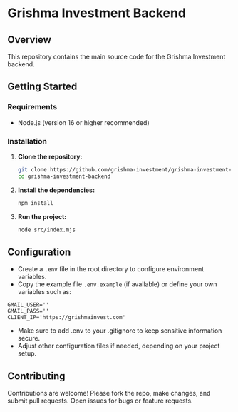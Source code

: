 # Grishma Investment Backend

## Overview

This repository contains the main source code for the Grishma Investment backend.

## Getting Started

### Requirements

- Node.js (version 16 or higher recommended)

### Installation

1. **Clone the repository:**
    ```sh
    git clone https://github.com/grishma-investment/grishma-investment-backend.git
    cd grishma-investment-backend
    ```

2. **Install the dependencies:**
    ```sh
    npm install
    ```

3. **Run the project:**
    ```sh
    node src/index.mjs
    ```

## Configuration

- Create a `.env` file in the root directory to configure environment variables.
- Copy the example file `.env.example` (if available) or define your own variables such as:
```env
GMAIL_USER=''
GMAIL_PASS=''
CLIENT_IP='https://grishmainvest.com'
```
- Make sure to add .env to your .gitignore to keep sensitive information secure.
- Adjust other configuration files if needed, depending on your project setup.

## Contributing

Contributions are welcome! Please fork the repo, make changes, and submit pull requests. Open issues for bugs or feature requests.
